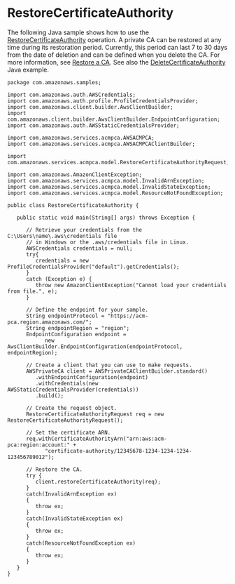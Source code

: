 # RestoreCertificateAuthority<a name="JavaApi-RestoreCertificateAuthority"></a>

The following Java sample shows how to use the [RestoreCertificateAuthority](https://docs.aws.amazon.com/acm-pca/latest/APIReference/API_RestoreCertificateAuthority.html) operation\. A private CA can be restored at any time during its restoration period\. Currently, this period can last 7 to 30 days from the date of deletion and can be defined when you delete the CA\. For more information, see [Restore a CA](PCARestoreCA.md)\. See also the [DeleteCertificateAuthority](JavaApi-DeleteCertificateAuthority.md) Java example\. 

```
package com.amazonaws.samples;

import com.amazonaws.auth.AWSCredentials;
import com.amazonaws.auth.profile.ProfileCredentialsProvider;
import com.amazonaws.client.builder.AwsClientBuilder;
import com.amazonaws.client.builder.AwsClientBuilder.EndpointConfiguration;
import com.amazonaws.auth.AWSStaticCredentialsProvider;

import com.amazonaws.services.acmpca.AWSACMPCA;
import com.amazonaws.services.acmpca.AWSACMPCAClientBuilder;

import com.amazonaws.services.acmpca.model.RestoreCertificateAuthorityRequest;

import com.amazonaws.AmazonClientException;
import com.amazonaws.services.acmpca.model.InvalidArnException;
import com.amazonaws.services.acmpca.model.InvalidStateException;
import com.amazonaws.services.acmpca.model.ResourceNotFoundException;

public class RestoreCertificateAuthority {

   public static void main(String[] args) throws Exception {

      // Retrieve your credentials from the C:\Users\name\.aws\credentials file
      // in Windows or the .aws/credentials file in Linux.
      AWSCredentials credentials = null;
      try{
         credentials = new ProfileCredentialsProvider("default").getCredentials();
      }
      catch (Exception e) {
         throw new AmazonClientException("Cannot load your credentials from file.", e);
      }

      // Define the endpoint for your sample.
      String endpointProtocol = "https://acm-pca.region.amazonaws.com/";
      String endpointRegion = "region";
      EndpointConfiguration endpoint =
            new AwsClientBuilder.EndpointConfiguration(endpointProtocol, endpointRegion);

      // Create a client that you can use to make requests.
      AWSPrivateCA client = AWSPrivateCAClientBuilder.standard()
         .withEndpointConfiguration(endpoint)
         .withCredentials(new AWSStaticCredentialsProvider(credentials))
         .build();

      // Create the request object.
      RestoreCertificateAuthorityRequest req = new RestoreCertificateAuthorityRequest();

      // Set the certificate ARN.
      req.withCertificateAuthorityArn("arn:aws:acm-pca:region:account:" +
            "certificate-authority/12345678-1234-1234-1234-123456789012");

      // Restore the CA.
      try {
         client.restoreCertificateAuthority(req);
      }
      catch(InvalidArnException ex)
      {
         throw ex;
      }
      catch(InvalidStateException ex)
      {
         throw ex;
      }
      catch(ResourceNotFoundException ex)
      {
         throw ex;
      }
   }
}
```